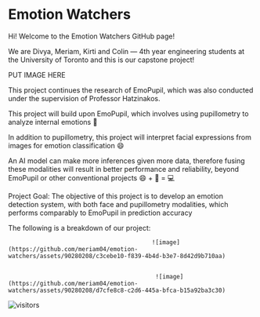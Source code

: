# Emotion Watchers

Hi! Welcome to the Emotion Watchers GitHub page! 

We are Divya, Meriam, Kirti and Colin — 4th year engineering students at the University of Toronto and this is our capstone project!

PUT IMAGE HERE

This project continues the research of EmoPupil, which was also conducted under the supervision of Professor Hatzinakos.
 
This project will build upon EmoPupil, which involves using pupillometry to analyze internal emotions 👀

In addition to pupillometry, this project will interpret facial expressions from images for emotion classification 😄

An AI model can make more inferences given more data, therefore fusing these modalities will result in better performance and reliability, beyond EmoPupil or other conventional projects 😄 + 👀 = 💻


Project Goal:
The objective of this project is to develop an emotion detection system, with both face and pupillometry modalities, which performs comparably to EmoPupil in prediction accuracy 


The following is a breakdown of our project:

                                             ![image](https://github.com/meriam04/emotion-watchers/assets/90280208/c3cebe10-f839-4b4d-b3e7-8d42d9b710aa)


                                              ![image](https://github.com/meriam04/emotion-watchers/assets/90280208/d7cfe8c8-c2d6-445a-bfca-b15a92ba3c30)



























![visitors](https://visitor-badge.glitch.me/badge?page_id=page.id)
